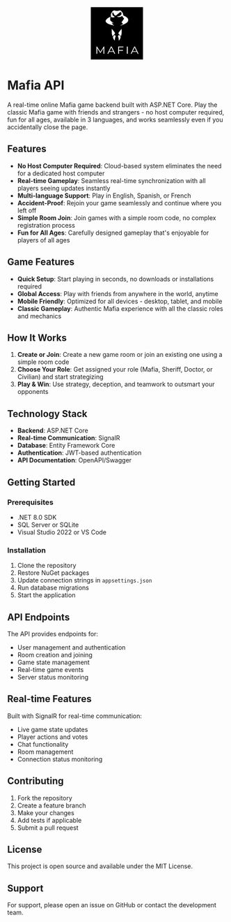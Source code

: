 <div align="center">
  <img src="readme-banner/logo.svg" alt="Mafia" width="120" height="120">
</div>

# Mafia API

A real-time online Mafia game backend built with ASP.NET Core. Play the classic Mafia game with friends and strangers - no host computer required, fun for all ages, available in 3 languages, and works seamlessly even if you accidentally close the page.

## Features

- **No Host Computer Required**: Cloud-based system eliminates the need for a dedicated host computer
- **Real-time Gameplay**: Seamless real-time synchronization with all players seeing updates instantly
- **Multi-language Support**: Play in English, Spanish, or French
- **Accident-Proof**: Rejoin your game seamlessly and continue where you left off
- **Simple Room Join**: Join games with a simple room code, no complex registration process
- **Fun for All Ages**: Carefully designed gameplay that's enjoyable for players of all ages

## Game Features

- **Quick Setup**: Start playing in seconds, no downloads or installations required
- **Global Access**: Play with friends from anywhere in the world, anytime
- **Mobile Friendly**: Optimized for all devices - desktop, tablet, and mobile
- **Classic Gameplay**: Authentic Mafia experience with all the classic roles and mechanics

## How It Works

1. **Create or Join**: Create a new game room or join an existing one using a simple room code
2. **Choose Your Role**: Get assigned your role (Mafia, Sheriff, Doctor, or Civilian) and start strategizing
3. **Play & Win**: Use strategy, deception, and teamwork to outsmart your opponents

## Technology Stack

- **Backend**: ASP.NET Core
- **Real-time Communication**: SignalR
- **Database**: Entity Framework Core
- **Authentication**: JWT-based authentication
- **API Documentation**: OpenAPI/Swagger

## Getting Started

### Prerequisites

- .NET 8.0 SDK
- SQL Server or SQLite
- Visual Studio 2022 or VS Code

### Installation

1. Clone the repository
2. Restore NuGet packages
3. Update connection strings in `appsettings.json`
4. Run database migrations
5. Start the application


## API Endpoints

The API provides endpoints for:

- User management and authentication
- Room creation and joining
- Game state management
- Real-time game events
- Server status monitoring

## Real-time Features

Built with SignalR for real-time communication:

- Live game state updates
- Player actions and votes
- Chat functionality
- Room management
- Connection status monitoring

## Contributing

1. Fork the repository
2. Create a feature branch
3. Make your changes
4. Add tests if applicable
5. Submit a pull request

## License

This project is open source and available under the MIT License.

## Support

For support, please open an issue on GitHub or contact the development team.